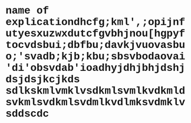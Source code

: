 
<html>
<head>

</head>
<body>
<h1><font face="Courier New, Arial">name of explicationdhcfg;kml',;opijnfutyesxuzwxdutcfgvbhjnou[hgpyftocvdsbui;dbfbu;davkjvuovasbuo;'svadb;kjb;kbu;sbsvbodaovai'di'obsvdab'ioadhyjdhjbhjdshjdsjdsjkcjkds
sdlkskmlvmklvsdkmlsvmlkvdkmldsvkmlsvdkmlsvdmlkvdlmksvdmklvsddscdc

